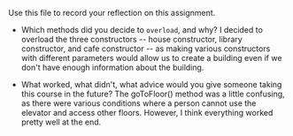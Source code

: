 Use this file to record your reflection on this assignment.

- Which methods did you decide to `overload`, and why?
I decided to overload the three constructors -- house constructor, library constructor, and cafe constructor -- as making various constructors with different parameters would allow us to create a building even if we don't have enough information about the building.

- What worked, what didn't, what advice would you give someone taking this course in the future?
The goToFloor() method was a little confusing, as there were various conditions where a person cannot use the elevator and access other floors. However, I think everything worked pretty well at the end.
